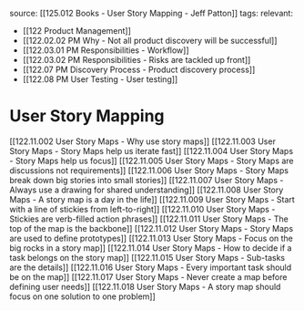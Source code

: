 source: [[125.012 Books - User Story Mapping - Jeff Patton]]
tags:
relevant:
- [[122 Product Management]]
- [[122.02.02 PM Why - Not all product discovery will be successful]]
- [[122.03.01 PM Responsibilities - Workflow]]
- [[122.03.02 PM Responsibilities - Risks are tackled up front]]
- [[122.07 PM Discovery Process - Product discovery process]]
- [[122.08 PM User Testing - User testing]]

# User Story Mapping

[[122.11.002 User Story Maps - Why use story maps]]
[[122.11.003 User Story Maps - Story Maps help us iterate fast]]
[[122.11.004 User Story Maps - Story Maps help us focus]]
[[122.11.005 User Story Maps - Story Maps are discussions not requirements]]
[[122.11.006 User Story Maps - Story Maps break down big stories into small stories]]
[[122.11.007 User Story Maps - Always use a drawing for shared understanding]]
[[122.11.008 User Story Maps - A story map is a day in the life]]
[[122.11.009 User Story Maps - Start with a line of stickies from left-to-right]]
[[122.11.010 User Story Maps - Stickies are verb-filled action phrases]]
[[122.11.011 User Story Maps - The top of the map is the backbone]]
[[122.11.012 User Story Maps - Story Maps are used to define prototypes]]
[[122.11.013 User Story Maps - Focus on the big rocks in a story map]]
[[122.11.014 User Story Maps - How to decide if a task belongs on the story map]]
[[122.11.015 User Story Maps - Sub-tasks are the details]]
[[122.11.016 User Story Maps - Every important task should be on the map]]
[[122.11.017 User Story Maps - Never create a map before defining user needs]]
[[122.11.018 User Story Maps - A story map should focus on one solution to one problem]]